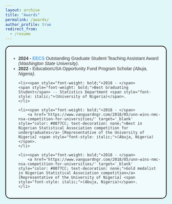 ```yaml
---
layout: archive
title: "Awards"
permalink: /awards/
author_profile: true
redirect_from:
  - /resume
---
```



<style>
    html, body {
    background-color: #E0F7FA;
  }
</style> 

<div style="border: 2px solid #000000; padding: 15px; background-color: #F0FBFD; border-radius: 15px; margin-bottom: 20px; font-family: Arial, sans-serif; color: #333333;">
  <ul>
    <li><span style="font-weight: bold;">2024 - </span> 
        <a href='https://eecs.wsu.edu/' target='_blank' style="color: #0077CC; text-decoration: none;">EECS</a> Outstanding Graduate Student Teaching Assistant Award <span style="font-style: italic;">(Washington State University)</span>.
    </li>

  <li><span style="font-weight: bold;">2022 - </span> 
      EducationUSA Opportunity Fund Program Scholar <span style="font-style: italic;">(Abuja, Nigeria)</span>.
  </li>


    <li><span style="font-weight: bold;">2018 - </span>  
    <span style="font-weight: bold;">Best Graduating Student</span> -- Statistics Department <span style="font-style: italic;">(University of Nigeria)</span>.
    </li>

    <li><span style="font-weight: bold;">2018 - </span> 
        <a href='https://www.vanguardngr.com/2018/05/unn-wins-nmc-nsa-competition-for-universities/' target='_blank' style="color: #0077CC; text-decoration: none;">Best in Nigerian Statistical Association competition for undergraduates</a> [Representative of the University of Nigeria] <span style="font-style: italic;">(Abuja, Nigeria)</span>.
    </li>

    <li><span style="font-weight: bold;">2018 - </span> 
        <a href='https://www.vanguardngr.com/2018/05/unn-wins-nmc-nsa-competition-for-universities/' target='_blank' style="color: #0077CC; text-decoration: none;">Gold medalist in Nigerian Statistical Association competition</a> [Representative of the University of Nigeria] <span style="font-style: italic;">(Abuja, Nigeria)</span>.
    </li>

    
  </ul>
</div>

<!-- This is a comment -->

<!-- Example: editing a markdown file for a talk -->
<!-- ![Editing a markdown file for a talk](/images/editing-talk.png) -->

  
